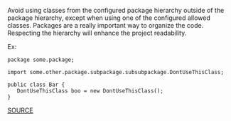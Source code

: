 Avoid using classes from the configured package hierarchy outside of the package hierarchy, except when using one of the configured allowed classes.
Packages are a really important way to organize the code. Respecting the hierarchy will enhance the project readability.

Ex:

    package some.package;

    import some.other.package.subpackage.subsubpackage.DontUseThisClass;

    public class Bar {
       DontUseThisClass boo = new DontUseThisClass();
    }

[SOURCE](http://pmd.sourceforge.net/pmd-5.3.2/pmd-java/rules/java/coupling.html#LoosePackageCoupling)
